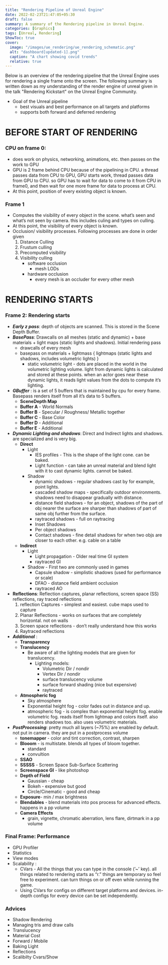 ```yaml
---
title: "Rendering Pipeline of Unreal Engine"
date: 2022-02-23T21:47:05+05:30
draft: false
summary: A summary of the Rendering pipeline in Unreal Engine.
categories: [Graphics]
tags: [Unreal, Rendering]
ShowToc: true
cover:
  image: "/images/ue_rendering/ue_rendering_schematic.png"
  alt: "dashboard[updated-1].png"
  caption: "A chart showing covid trends"
  relative: true
---
```


Below is an overview of the rendering pipeline that the Unreal Engine uses for rendering a single frame onto the screen. The following summary is written down as my understanding of the render engine of unreal given in the talk "Rendering Kickstart" on the Unreal Engine Community.

* Goal of the Unreal pipeline 
    - best visuals and best performance on all targets and platforms
    - supports both forward and deferred rendering

# BEFORE START OF RENDERING

### **CPU on frame 0**:
  - does work on physics, networking, animations, etc. then passes on the work to GPU
  - GPU is 2 frame behind CPU because of the pipelining in CPU. a thread passes data from CPU to GPU, GPU starts work, thread passes data from GPU to CPU. so GPU has to wait for data to come to it from CPU in frame0, and then wait for one more frame for data to process at CPU.
  - At this point, position of every existing object is known.
### **Frame 1** 
  - Computes the visibility of every object in the scene. what’s seen and what’s not seen by camera. this includes culing and types on culling.
  - At this point, the visibility of every object is known.
  - Occlusion/ visibility processes. Following processes are done in order given
      1. Distance Culling 
      2. Frustum culling
      3. Precomputed visibility
      4. Visibility culling
          - software occlusion
              - mesh LODs
          - hardware occlusion
              - every mesh is an occluder for every other mesh

# RENDERING STARTS

### **Frame 2: Rendering starts**
  - ***Early z pass***: depth of objects are scanned. This is stored in the Scene Depth Buffer.
  - ***BasePass***: Drawcalls on all meshes (static and dynamic) + base materials + light maps (static lights and shadows). Initial rendering pass
      - drawcalls of every mesh
      - basepass on materials + lightmass { lightmaps (static lights and shadows, includes volumetric lights) }
          - static volumetric light - dots are placed in the world in the volumetric lighting volume. light from dynamic lights is calculated and stored at these points. when an actor goes near these dynamic lights, it reads light values from the dots to compute it’s lighting.
  - ***GBuffer*** : is a set of 5 buffers that is maintained by cpu for every frame. Basepass renders itself from all it’s data to 5 buffers.
      - **SceneDepth Map**
      - **Buffer A** - World Normals
      - **Buffer B** - Specular / Roughness/ Metallic together
      - **Buffer C** - Base Color
      - **Buffer D** - Additional
      - **Buffer E** - Additional
  - ***Dynamic Lighting and shadows***: Direct and Indirect lights and shadows. are specialized and is very big.
      - **Direct**
          - Light
              - IES profiles - This is the shape of the light cone. can be baked.
              - Light function - can take an unreal material and blend light with it to cast dynamic lights. cannot be baked.
          - Shadow
              - dynamic shadows - regular shadows cast by for example, point lights.
              - cascaded shadow maps - specifically outdoor environments. shadows need to disappear gradually with distance.
              - distance field shadows - for an object, shadows of the part of obj nearer the surface are sharper than shadows of part of same obj further from the surface.
              - raytraced shadows - full on raytracing
              - Inset Shadows
              - Per object shadows
              - Contact shadows - fine detail shadows for when two objs are closer to each other. e.g. cable on a table
      - **Indirect**
          - Light
              - Light propagation - Older real time GI system
              - raytraced GI
          - Shadow - First two are commonly used in games
              - Capsule shadow - simplistic shadows (used for performance or scale)
              - DFAO - distance field ambient occlusion
              - raytraced AO
  - **Reflections**: Reflection captures, planar reflections, screen space (SS) reflections, ray traced reflections
      1. reflection Captures - simplest and easiest. cube maps used to capture
      2. Planar Reflections - works on surfaces that are completely horizontal. not on walls
      3. Screen space reflections -  don’t really understand how this works
      4. Raytraced reflections
  - ***Additional*** :
      - **Transparency**
      - **Translucency**
          - Be aware of all the lighting models that are given for translucency.
              - Lighting models:
                  - Volumetric Dir / nondir
                  - Vertex Dir / nondir
                  - surface translucency volume
                  - surface forward shading (nice but expensive)
                  - raytraced
      - **Atmospheric fog**
          - Sky atmosphere
          - Exponential height fog - color fades out in distance and up.
          - atmospheric fog - is complex than exponential height fog. enable volumetric fog. reads itself from lightmap and colors itself. also renders shadows too. also uses volumetric materials.
  - ***PostProcessing***: pretty much all layers (~75%) are enabled by default. not put in camera. they are put in a postprocess volume
      - **tonemapper** - color and tint correction, contrast, sharpen
      - **Blooom** - is multistate. blends all types of bloom together.
          - standard
          - convultion
      - **SSAO**
      - **SSSSS** - Screen Space Sub-Surface Scattering
      - **Screenspace GI** - like photoshop
      - **Depth of Field**
          - Gaussian - cheap
          - Bokeh - expensive but good
          - Circle/Cinematic - good and cheap
      - **Exposure**- min / max brightness
      - **Blendables** - blend materials into pos process for advanced effects. happens in a pp volume
      - **Camera Effects**
          - grain, vignette, chromatic aberration, lens flare, dirtmark in a pp volume
### **Final Frame: Performance**
  - GPU Profiler
  - Statistics
  - View modes
  - Scalability :
      - CVars - All the things that you can type in the console (’~’ key). all things related to rendering starts as “r.” things are temporary so feel free to experiment. can turn things on or off even while running the game.
      - Using CVars for configs on different target platforms and devices. in-depth configs for every device can be set independently.


### Advices 
  - Shadow Rendering
  - Managing tris amd draw calls
  - Translucency
  - Material Cost
  - Forward / Mobile
  - Baking Light
  - Reflections
  - Scalibilty Cvars/Show